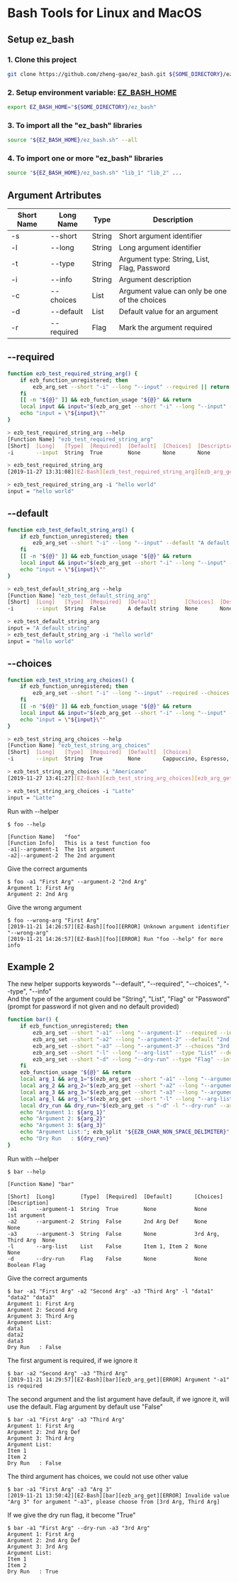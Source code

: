 # Bash Tools for Linux and MacOS
## Setup ez_bash
### 1. Clone this project
```bash
git clone https://github.com/zheng-gao/ez_bash.git ${SOME_DIRECTORY}/ez_bash
```
### 2. Setup environment variable: [__EZ_BASH_HOME__](https://github.com/zheng-gao/ez_bash)
```bash
export EZ_BASH_HOME="${SOME_DIRECTORY}/ez_bash"
```
### 3. To import all the "ez_bash" libraries
```bash
source "${EZ_BASH_HOME}/ez_bash.sh" --all
```
### 4. To import one or more "ez_bash" libraries
```bash
source "${EZ_BASH_HOME}/ez_bash.sh" "lib_1" "lib_2" ...
```
## Argument Artributes
| Short Name | Long Name | Type | Description |
| ---------- | --------- | ---- | ----------- |
| -s | --short | String | Short argument identifier |
| -l | --long | String | Long argument identifier |
| -t | --type | String | Argument type: String, List, Flag, Password |
| -i | --info | String | Argument description |
| -c | --choices | List | Argument value can only be one of the choices |
| -d | --default | List | Default value for an argument |
| -r | --required | Flag | Mark the argument required |
## --required
```bash
function ezb_test_required_string_arg() {
    if ezb_function_unregistered; then
        ezb_arg_set --short "-i" --long "--input" --required || return 1
    fi
    [[ -n "${@}" ]] && ezb_function_usage "${@}" && return
    local input && input="$(ezb_arg_get --short "-i" --long "--input" --arguments "${@}")" || return 1
    echo "input = \"${input}\""
}

> ezb_test_required_string_arg --help
[Function Name] "ezb_test_required_string_arg"
[Short]  [Long]   [Type]  [Required]  [Default]  [Choices]  [Description]
-i       --input  String  True        None       None       None

> ezb_test_required_string_arg
[2019-11-27 13:31:08][EZ-Bash][ezb_test_required_string_arg][ezb_arg_get][ERROR] Argument "-i" is required

> ezb_test_required_string_arg -i "hello world"
input = "hello world"
```
## --default
```bash
function ezb_test_default_string_arg() {
    if ezb_function_unregistered; then
        ezb_arg_set --short "-i" --long "--input" --default "A default string" || return 1
    fi
    [[ -n "${@}" ]] && ezb_function_usage "${@}" && return
    local input && input="$(ezb_arg_get --short "-i" --long "--input" --arguments "${@}")" || return 1
    echo "input = \"${input}\""
}

> ezb_test_default_string_arg --help
[Function Name] "ezb_test_default_string_arg"
[Short]  [Long]   [Type]  [Required]  [Default]         [Choices]  [Description]
-i       --input  String  False       A default string  None       None

> ezb_test_default_string_arg
input = "A default string"
> ezb_test_default_string_arg -i "hello world"
input = "hello world"
```
## --choices
```bash
function ezb_test_string_arg_choices() {
    if ezb_function_unregistered; then
        ezb_arg_set --short "-i" --long "--input" --required --choices "Cappuccino" "Espresso" "Latte" || return 1
    fi
    [[ -n "${@}" ]] && ezb_function_usage "${@}" && return
    local input && input="$(ezb_arg_get --short "-i" --long "--input" --arguments "${@}")" || return 1
    echo "input = \"${input}\""
}

> ezb_test_string_arg_choices --help
[Function Name] "ezb_test_string_arg_choices"
[Short]  [Long]   [Type]  [Required]  [Default]  [Choices]                    [Description]
-i       --input  String  True        None       Cappuccino, Espresso, Latte  None

> ezb_test_string_arg_choices -i "Americano"
[2019-11-27 13:41:27][EZ-Bash][ezb_test_string_arg_choices][ezb_arg_get][ERROR] Invalide value "Americano" for argument "-i", please choose from [Cappuccino, Espresso, Latte]

> ezb_test_string_arg_choices -i "Latte"
input = "Latte"
```


Run with --helper
```
$ foo --help

[Function Name]   "foo"
[Function Info]   This is a test function foo
-a1|--argument-1  The 1st argument
-a2|--argument-2  The 2nd argument

```
Give the correct arguments
```
$ foo -a1 "First Arg" --argument-2 "2nd Arg"
Argument 1: First Arg
Argument 2: 2nd Arg
```
Give the wrong argument
```
$ foo --wrong-arg "First Arg"
[2019-11-21 14:26:57][EZ-Bash][foo][ERROR] Unknown argument identifier "--wrong-arg"
[2019-11-21 14:26:57][EZ-Bash][foo][ERROR] Run "foo --help" for more info
```
## Example 2
The new helper supports keywords "--default", "--required", "--choices", "--type", "--info"</br>
And the type of the argument could be "String", "List", "Flag" or "Password" (prompt for password if not given and no default provided)
```bash
function bar() {
    if ezb_function_unregistered; then
        ezb_arg_set --short "-a1" --long "--argument-1" --required --info "1st argument" &&
        ezb_arg_set --short "-a2" --long "--argument-2" --default "2nd Arg Def" &&
        ezb_arg_set --short "-a3" --long "--argument-3" --choices "3rd Arg" "Third Arg" &&
        ezb_arg_set --short "-l" --long "--arg-list" --type "List" --default "Item 1" "Item 2" &&
        ezb_arg_set --short "-d" --long "--dry-run" --type "Flag" --info "Boolean Flag" || return 1
    fi
    ezb_function_usage "${@}" && return
    local arg_1 && arg_1="$(ezb_arg_get --short "-a1" --long "--argument-1" --arguments "${@}")" &&
    local arg_2 && arg_2="$(ezb_arg_get --short "-a2" --long "--argument-2" --arguments "${@}")" &&
    local arg_3 && arg_3="$(ezb_arg_get --short "-a3" --long "--argument-3" --arguments "${@}")" &&
    local arg_l && arg_l="$(ezb_arg_get --short "-l" --long "--arg-list" --arguments "${@}")" &&
    local dry_run && dry_run="$(ezb_arg_get -s "-d" -l "--dry-run" --arguments "${@}")" || return 1
    echo "Argument 1: ${arg_1}"
    echo "Argument 2: ${arg_2}"
    echo "Argument 3: ${arg_3}"
    echo "Argument List:"; ezb_split "${EZB_CHAR_NON_SPACE_DELIMITER}" "${arg_l}"
    echo "Dry Run   : ${dry_run}"
}
```
Run with --helper
```
$ bar --help

[Function Name] "bar"

[Short]  [Long]        [Type]  [Required]  [Default]       [Choices]           [Description]
-a1      --argument-1  String  True        None            None                1st argument
-a2      --argument-2  String  False       2nd Arg Def     None                None
-a3      --argument-3  String  False       None            3rd Arg, Third Arg  None
-l       --arg-list    List    False       Item 1, Item 2  None                None
-d       --dry-run     Flag    False       None            None                Boolean Flag

```
Give the correct arguments
```
$ bar -a1 "First Arg" -a2 "Second Arg" -a3 "Third Arg" -l "data1" "data2" "data3"
Argument 1: First Arg
Argument 2: Second Arg
Argument 3: Third Arg
Argument List:
data1
data2
data3
Dry Run   : False
```
The first argument is required, if we ignore it
```
$ bar -a2 "Second Arg" -a3 "Third Arg"
[2019-11-21 14:29:57][EZ-Bash][bar][ezb_arg_get][ERROR] Argument "-a1" is required
```
The second argument and the list argument have default, if we ignore it, will use the default. Flag argument by default use "False"
```
$ bar -a1 "First Arg" -a3 "Third Arg"
Argument 1: First Arg
Argument 2: 2nd Arg Def
Argument 3: Third Arg
Argument List:
Item 1
Item 2
Dry Run   : False
```
The third argument has choices, we could not use other value
```
$ bar -a1 "First Arg" -a3 "Arg 3"
[2019-11-21 13:50:42][EZ-Bash][bar][ezb_arg_get][ERROR] Invalide value "Arg 3" for argument "-a3", please choose from [3rd Arg, Third Arg]
```
If we give the dry run flag, it become "True"
```
$ bar -a1 "First Arg" --dry-run -a3 "3rd Arg"
Argument 1: First Arg
Argument 2: 2nd Arg Def
Argument 3: 3rd Arg
Argument List:
Item 1
Item 2
Dry Run   : True
```